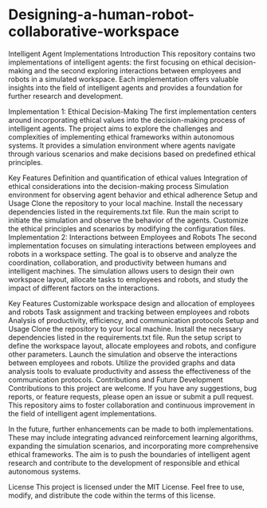 # Designing-a-human-robot-collaborative-workspace

Intelligent Agent Implementations
Introduction
This repository contains two implementations of intelligent agents: the first focusing on ethical decision-making and the second exploring interactions between employees and robots in a simulated workspace. Each implementation offers valuable insights into the field of intelligent agents and provides a foundation for further research and development.

Implementation 1: Ethical Decision-Making
The first implementation centers around incorporating ethical values into the decision-making process of intelligent agents. The project aims to explore the challenges and complexities of implementing ethical frameworks within autonomous systems. It provides a simulation environment where agents navigate through various scenarios and make decisions based on predefined ethical principles.

Key Features
Definition and quantification of ethical values
Integration of ethical considerations into the decision-making process
Simulation environment for observing agent behavior and ethical adherence
Setup and Usage
Clone the repository to your local machine.
Install the necessary dependencies listed in the requirements.txt file.
Run the main script to initiate the simulation and observe the behavior of the agents.
Customize the ethical principles and scenarios by modifying the configuration files.
Implementation 2: Interactions between Employees and Robots
The second implementation focuses on simulating interactions between employees and robots in a workspace setting. The goal is to observe and analyze the coordination, collaboration, and productivity between humans and intelligent machines. The simulation allows users to design their own workspace layout, allocate tasks to employees and robots, and study the impact of different factors on the interactions.

Key Features
Customizable workspace design and allocation of employees and robots
Task assignment and tracking between employees and robots
Analysis of productivity, efficiency, and communication protocols
Setup and Usage
Clone the repository to your local machine.
Install the necessary dependencies listed in the requirements.txt file.
Run the setup script to define the workspace layout, allocate employees and robots, and configure other parameters.
Launch the simulation and observe the interactions between employees and robots.
Utilize the provided graphs and data analysis tools to evaluate productivity and assess the effectiveness of the communication protocols.
Contributions and Future Development
Contributions to this project are welcome. If you have any suggestions, bug reports, or feature requests, please open an issue or submit a pull request. This repository aims to foster collaboration and continuous improvement in the field of intelligent agent implementations.

In the future, further enhancements can be made to both implementations. These may include integrating advanced reinforcement learning algorithms, expanding the simulation scenarios, and incorporating more comprehensive ethical frameworks. The aim is to push the boundaries of intelligent agent research and contribute to the development of responsible and ethical autonomous systems.

License
This project is licensed under the MIT License. Feel free to use, modify, and distribute the code within the terms of this license.

